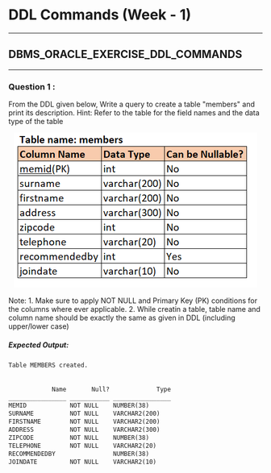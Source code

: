 # DDL Commands (Week - 1)
---
## DBMS_ORACLE_EXERCISE_DDL_COMMANDS

---

### Question 1 :

From the DDL given below,
Write a query to create  a table "members" and print its description.
Hint: Refer to the table for the field names and the data type of the table 

<div align="center">
    <a href="src/Q1.png" target="_blank" title="View image" >
        <img src="src/Q1.png" alt="" title="Question 1" />
    </a>
</div>

Note:
    1. Make sure to apply NOT NULL and Primary Key (PK) conditions for the columns where ever applicable.
    2. While creatin a table, table name and column name should be exactly the same as given in DDL (including upper/lower case)

##### Expected Output:

```
Table MEMBERS created.


            Name       Null?             Type
________________ ___________ ________________
MEMID            NOT NULL    NUMBER(38)      
SURNAME          NOT NULL    VARCHAR2(200)    
FIRSTNAME        NOT NULL    VARCHAR2(200)    
ADDRESS          NOT NULL    VARCHAR2(300)    
ZIPCODE          NOT NULL    NUMBER(38)      
TELEPHONE        NOT NULL    VARCHAR2(20)    
RECOMMENDEDBY                NUMBER(38)      
JOINDATE         NOT NULL    VARCHAR2(10)
```